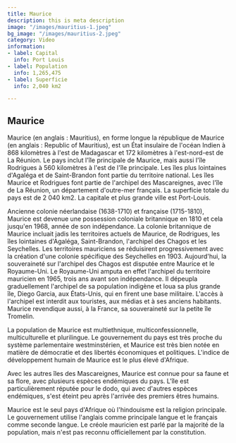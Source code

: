 ```yaml
---
title: Maurice
description: this is meta description
image: "/images/mauritius-1.jpeg"
bg_image: "/images/mauritius-2.jpeg"
category: Video
information:
- label: Capital
  info: Port Louis
- label: Population
  info: 1,265,475
- label: Superficie
  info: 2,040 km2

---
```

## Maurice

Maurice (en anglais : Mauritius), en forme longue la république de Maurice (en anglais : Republic of Mauritius), est un État insulaire de l'océan Indien à 868 kilomètres à l'est de Madagascar et 172 kilomètres à l'est-nord-est de La Réunion. Le pays inclut l'île principale de Maurice, mais aussi l'île Rodrigues à 560 kilomètres à l'est de l'île principale. Les îles plus lointaines d'Agaléga et de Saint-Brandon font partie du territoire national. Les îles Maurice et Rodrigues font partie de l'archipel des Mascareignes, avec l'île de La Réunion, un département d'outre-mer français. La superficie totale du pays est de 2 040 km2. La capitale et plus grande ville est Port-Louis.

Ancienne colonie néerlandaise (1638-1710) et française (1715-1810), Maurice est devenue une possession coloniale britannique en 1810 et cela jusqu'en 1968, année de son indépendance. La colonie britannique de Maurice incluait jadis les territoires actuels de Maurice, de Rodrigues, les îles lointaines d'Agaléga, Saint-Brandon, l'archipel des Chagos et les Seychelles. Les territoires mauriciens se réduisirent progressivement avec la création d'une colonie spécifique des Seychelles en 1903. Aujourd'hui, la souveraineté sur l'archipel des Chagos est disputée entre Maurice et le Royaume-Uni. Le Royaume-Uni amputa en effet l'archipel du territoire mauricien en 1965, trois ans avant son indépendance. Il dépeupla graduellement l'archipel de sa population indigène et loua sa plus grande île, Diego Garcia, aux États-Unis, qui en firent une base militaire. L'accès à l'archipel est interdit aux touristes, aux médias et à ses anciens habitants. Maurice revendique aussi, à la France, sa souveraineté sur la petite île Tromelin.

La population de Maurice est multiethnique, multiconfessionnelle, multiculturelle et plurilingue. Le gouvernement du pays est très proche du système parlementaire westminstérien, et Maurice est très bien notée en matière de démocratie et des libertés économiques et politiques. L'indice de développement humain de Maurice est le plus élevé d'Afrique.

Avec les autres îles des Mascareignes, Maurice est connue pour sa faune et sa flore, avec plusieurs espèces endémiques du pays. L'île est particulièrement réputée pour le dodo, qui avec d'autres espèces endémiques, s'est éteint peu après l'arrivée des premiers êtres humains.

Maurice est le seul pays d'Afrique où l'hindouisme est la religion principale. Le gouvernement utilise l'anglais comme principale langue et le français comme seconde langue. Le créole mauricien est parlé par la majorité de la population, mais n'est pas reconnu officiellement par la constitution.